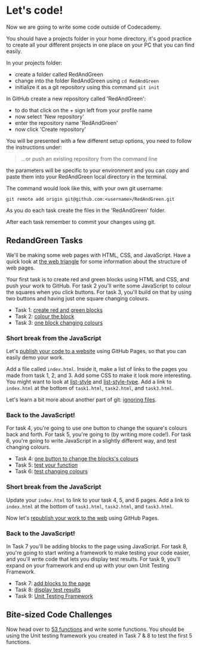 # Let's code!

Now we are going to write some code outside of Codecademy.

You should have a projects folder in your home directory, it's good practice to create all your different projects in one place on your PC that you can find easily.

In your projects folder:

* create a folder called RedAndGreen
* change into the folder RedAndGreen using `cd RedAndGreen`
* initialize it as a git repository using this command `git init`

In GitHub create a new repository called 'RedAndGreen':

* to do that click on the + sign left from your profile name
* now select 'New repository'
* enter the repository name 'RedAndGreen'
* now click 'Create repository'

You will be presented with a few different setup options, you need to follow the instructions under:

> ...or push an existing repository from the command line

the parameters will be specific to your environment and you can copy and paste them into your RedAndGreen local directory in the terminal.  

The command would look like this, with your own git username:

```
git remote add origin git@github.com:<username>/RedAndGreen.git
```

As you do each task create the files in the 'RedAndGreen' folder.

After each task remember to commit your changes using git.

## RedandGreen Tasks  

We'll be making some web pages with HTML, CSS, and JavaScript. Have a quick look at [the web triangle](the-web-triangle.md) for some information about the structure of web pages.

Your first task is to create red and green blocks using HTML and CSS, and push your work to GitHub. For task 2 you'll write some JavaScript to colour the squares when you click buttons. For task 3, you'll build on that by using two buttons and having just one square changing colours.

* Task 1: [create red and green blocks](t1-create-red-and-green-blocks.md)
* Task 2: [colour the block](t2-colour-the-blocks.md)
* Task 3: [one block changing colours](t3-one-square-changing-colours.md)

### Short break from the JavaScript

Let's [publish your code to a website](publish-your-code-to-a-website.md) using GitHub Pages, so that you can easily demo your work.

Add a file called `index.html`. Inside it, make a list of links to the pages you made from task 1, 2, and 3. Add some CSS to make it look more interesting. You might want to look at [list-style](https://developer.mozilla.org/en-US/docs/Web/CSS/list-style) and  [list-style-type](https://developer.mozilla.org/en-US/docs/Web/CSS/list-style-type). Add a link to `index.html` at the bottom of `task1.html`, `task2.html`, and `task3.html`.

Let's learn a bit more about another part of git: [ignoring files](gitignore.md).

### Back to the JavaScript!

For task 4, you're going to use one button to change the square's colours back and forth. For task 5, you're going to (by writing more code!). For task 6, you're going to write JavaScript in a slightly different way, and test changing colours.

* Task 4: [one button to change the blocks's colours](t4-one-button-to-change-block-colours.md)
* Task 5: [test your function](t5-test-your-function.md)
* Task 6: [test changing colours](t6-test-changing-colours.md)

### Short break from the JavaScript

Update your `index.html` to link to your task 4, 5, and 6 pages. Add a link to `index.html` at the bottom of `task1.html`, `task2.html`, and `task3.html`.  

Now let's [republish your work to the web](republish-your-work-to-the-web.md) using GitHub Pages.

### Back to the JavaScript!

In Task 7 you'll be adding blocks to the page using JavaScript. For task 8, you're going to start writing a framework to make testing your code easier, and you'll write code that lets you display test results. For task 9, you'll expand on your framework and end up with your own Unit Testing Framework.

* Task 7: [add blocks to the page](t7-add-blocks-to-the-page.md)
* Task 8: [display test results](t8-display-test-results.md)
* Task 9: [Unit Testing Framework](t9s-unit-testing-framework.md)

## Bite-sized Code Challenges

Now head over to [53 functions](https://github.com/codex-academy/53functions/blob/master/README.md) and write some functions. You should be using the Unit testing framework you created in Task 7 & 8 to test the first 5 functions.
